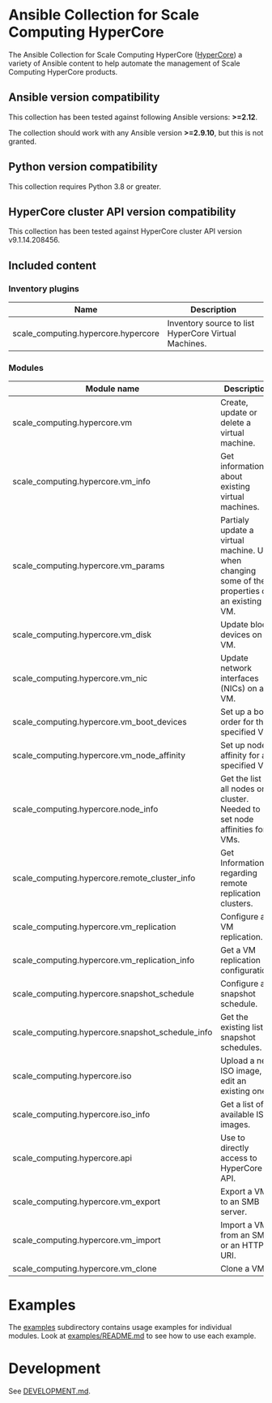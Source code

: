 # Ansible Collection for Scale Computing HyperCore

The Ansible Collection for Scale Computing HyperCore ([HyperCore](https://www.scalecomputing.com/sc-hypercore))
a variety of Ansible content to help automate the management of Scale Computing HyperCore products.


<!--start requires_ansible-->
## Ansible version compatibility

This collection has been tested against following Ansible versions: **>=2.12**.

The collection should work with any Ansible version **>=2.9.10**,
but this is not granted.
<!--end requires_ansible-->

## Python version compatibility

This collection requires Python 3.8 or greater.

## HyperCore cluster API version compatibility

This collection has been tested against HyperCore cluster API version v9.1.14.208456.

## Included content

### Inventory plugins

Name | Description
--- | ---
scale_computing.hypercore.hypercore | Inventory source to list HyperCore Virtual Machines.

### Modules

Module name | Description
--- | ---
scale_computing.hypercore.vm | Create, update or delete a virtual machine.
scale_computing.hypercore.vm_info | Get information about existing virtual machines.
scale_computing.hypercore.vm_params | Partialy update a virtual machine. Use when changing some of the properties of an existing VM.
scale_computing.hypercore.vm_disk | Update block devices on VM.
scale_computing.hypercore.vm_nic | Update network interfaces (NICs) on a VM.
scale_computing.hypercore.vm_boot_devices | Set up a boot order for the specified VM.
scale_computing.hypercore.vm_node_affinity | Set up node affinity for a specified VM.
scale_computing.hypercore.node_info | Get the list of all nodes on a cluster. Needed to set node affinities for VMs.
scale_computing.hypercore.remote_cluster_info | Get Information regarding remote replication clusters.
scale_computing.hypercore.vm_replication | Configure a VM replication.
scale_computing.hypercore.vm_replication_info | Get a VM replication configuration.
scale_computing.hypercore.snapshot_schedule | Configure a snapshot schedule.
scale_computing.hypercore.snapshot_schedule_info | Get the existing list of snapshot schedules.
scale_computing.hypercore.iso | Upload a new ISO image, or edit an existing one.
scale_computing.hypercore.iso_info | Get a list of available ISO images.
scale_computing.hypercore.api | Use to directly access to HyperCore API.
scale_computing.hypercore.vm_export | Export a VM to an SMB server.
scale_computing.hypercore.vm_import | Import a VM from an SMB or an HTTP URI.
scale_computing.hypercore.vm_clone | Clone a VM.

# Examples

The [examples](https://github.com/ScaleComputing/HyperCoreAnsibleCollection/tree/main/examples)
subdirectory contains usage examples for individual modules.
Look at [examples/README.md](https://github.com/ScaleComputing/HyperCoreAnsibleCollection/tree/main/examples/README.md) to see how to use each example.

# Development

See [DEVELOPMENT.md](https://github.com/ScaleComputing/HyperCoreAnsibleCollection/tree/main/DEVELOPMENT.md).

